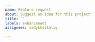 ```yaml
---
name: Feature request
about: Suggest an idea for this project
title: ''
labels: enhancement
assignees: sedykhvitaliy

---
```



